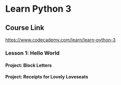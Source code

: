 # Learn Python 3
## Course Link
https://www.codecademy.com/learn/learn-python-3

### Lesson 1: Hello World
#### Project: Block Letters
#### Project: Receipts for Lovely Loveseats
